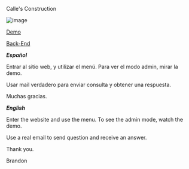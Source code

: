 Calle's Construction

![image](https://res.cloudinary.com/daynclfo8/image/upload/v1730124619/calles_zngumy.png)

[Demo](https://www.youtube.com/watch?v=mOV8O6jPwC4)

[Back-End](https://github.com/pibelanzallamas/calles-construction-back)

_**Español**_

Entrar al sitio web, y utilizar el menú. Para ver el modo admin, mirar la demo.

Usar mail verdadero para enviar consulta y obtener una respuesta.

Muchas gracias.

_**English**_

Enter the website and use the menu. To see the admin mode, watch the demo.

Use a real email to send question and receive an answer.

Thank you.

Brandon
